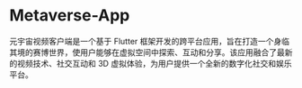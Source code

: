 # Metaverse-App
元宇宙视频客户端是一个基于 Flutter 框架开发的跨平台应用，旨在打造一个身临其境的赛博世界，使用户能够在虚拟空间中探索、互动和分享。该应用融合了最新的视频技术、社交互动和 3D 虚拟体验，为用户提供一个全新的数字化社交和娱乐平台。
